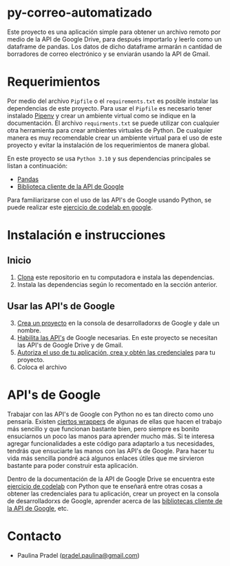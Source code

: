 # py-correo-automatizado

Este proyecto es una aplicación simple para obtener un archivo remoto por medio de la API de Google Drive, para 
después importarlo y leerlo como un dataframe de pandas. Los datos de dicho dataframe armarán n cantidad de 
borradores de correo electrónico y se enviarán usando la API de Gmail.

# Requerimientos

Por medio del archivo `Pipfile` o el `requirements.txt` es posible instalar las dependencias de este proyecto. Para 
usar el `Pipfile` es necesario tener instalado [Pipenv](https://pipenv.pypa.io/en/latest/) y crear un ambiente 
virtual como se indique en la documentación. El archivo `requirments.txt` se puede utilizar con cualquier otra 
herramienta para crear ambientes virtuales de Python. De cualquier manera es muy recomendable crear un ambiente 
virtual para el uso de este proyecto y evitar la instalación de los requerimientos de manera global. 

En este proyecto se usa `Python 3.10` y sus dependencias principales se listan a continuación:

- [Pandas](https://pandas.pydata.org/)
- [Biblioteca cliente de la API de Google](https://github.com/googleapis/google-api-python-client)

Para familiarizarse con el uso de las API's de Google usando Python, se puede realizar este 
[ejercicio de codelab en google](http://g.co/codelabs/gsuite-apis-intro).

# Instalación e instrucciones

## Inicio
1. [Clona](https://git-scm.com/docs/git-clone) este repositorio en tu computadora e instala las dependencias.
2. Instala las dependencias según lo recomentado en la sección anterior.

## Usar las API's de Google
3. [Crea un proyecto](https://developers.google.com/workspace/guides/create-project) en la consola de 
desarrolladorxs de Google y dale un nombre.
4. [Habilita las API's](https://developers.google.com/workspace/guides/enable-apis) de Google necesarias. En este 
proyecto se necesitan las API's de Google Drive y de Gmail.
5. [Autoriza el uso de tu aplicación, crea y obtén las credenciales](https://console.cloud.google.com/apis/credentials) 
para tu proyecto.
7. Coloca el archivo 

## 


# API's de Google

Trabajar con las API's de Google con Python no es tan directo como uno pensaría. Existen 
[ciertos wrappers](https://github.com/googlearchive/PyDrive) de algunas de ellas que hacen el trabajo más sencillo y 
que funcionan bastante bien, pero siempre es bonito ensuciarnos un poco las manos para aprender mucho más. Si te 
interesa agregar funcionalidades a este código para adaptarlo a tus necesidades, tendrás que ensuciarte las manos con 
las API's de Google. Para hacer tu vida más sencilla pondré acá algunos enlaces útiles que me sirvieron bastante 
para poder construir esta aplicación.

Dentro de la documentación de la API de Google Drive se encuentra este 
[ejercicio de codelab](http://g.co/codelabs/gsuite-apis-intro) con Python que te enseñará entre otras cosas a obtener 
las credenciales para tu aplicación, crear un proyect en la consola de desarrolladorxs de Google, aprender acerca de 
las [bibliotecas cliente de la API de Google](https://developers.google.com/api-client-library/), etc.


# Contacto

- Paulina Pradel (pradel.paulina@gmail.com)
